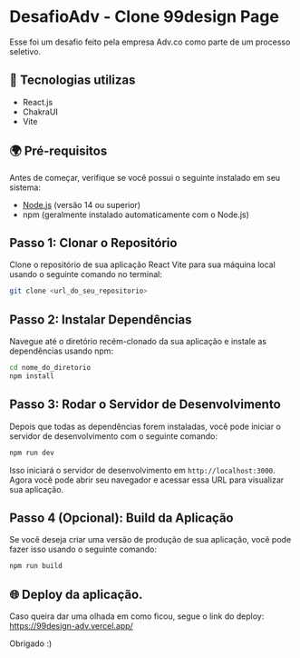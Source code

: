 # DesafioAdv - Clone 99design Page

Esse foi um desafio feito pela empresa Adv.co como parte de um processo seletivo.

## 🧩 Tecnologias utilizas
- React.js
- ChakraUI
- Vite

## 🌍 Pré-requisitos

Antes de começar, verifique se você possui o seguinte instalado em seu sistema:

- [Node.js](https://nodejs.org/) (versão 14 ou superior)
- npm (geralmente instalado automaticamente com o Node.js)

## Passo 1: Clonar o Repositório

Clone o repositório de sua aplicação React Vite para sua máquina local usando o seguinte comando no terminal:

```bash
git clone <url_do_seu_repositorio>
```

## Passo 2: Instalar Dependências

Navegue até o diretório recém-clonado da sua aplicação e instale as dependências usando npm:

```bash
cd nome_do_diretorio
npm install
```

## Passo 3: Rodar o Servidor de Desenvolvimento

Depois que todas as dependências forem instaladas, você pode iniciar o servidor de desenvolvimento com o seguinte comando:

```bash
npm run dev
```

Isso iniciará o servidor de desenvolvimento em `http://localhost:3000`. Agora você pode abrir seu navegador e acessar essa URL para visualizar sua aplicação.

## Passo 4 (Opcional): Build da Aplicação

Se você deseja criar uma versão de produção de sua aplicação, você pode fazer isso usando o seguinte comando:

```bash
npm run build
```


## 🌐 Deploy da aplicação.
Caso queira dar uma olhada em como ficou, segue o link do deploy: https://99design-adv.vercel.app/

Obrigado :)
